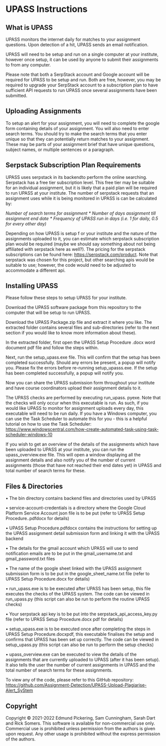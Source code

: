 # UPASS Instructions


## What is UPASS

UPASS monitors the internet daily for matches to your assignment questions. Upon detection of a hit, UPASS sends an email notification. 

UPASS will need to be setup and run on a single computer at your institute, however once setup, it can be used by anyone to submit their assignments to from any computer.

Please note that both a SerpStack account and Google account will be required for UPASS to be setup and run. Both are free, however, you may be required to upgrade your SerpStack account to a subscription plan to have sufficient API requests to run UPASS once several assignments have been submitted.


## Uploading Assignments

To setup an alert for your assignment, you will need to complete the google form containing details of your assignment. You will also need to enter search terms. You should try to make the search terms that you enter unique so that they can potentially return matches to your assignment. These may be parts of your assignment brief that have unique questions, subject names, or multiple sentences or a paragraph.


## Serpstack Subscription Plan Requirements

UPASS uses serpstack in its backendto perform the online searching. Serpstack has a free tier subscription level. This free tier may be suitable for an individual assignment, but it is likely that a paid plan will be required to run UPASS at your institute. The number of serpstack requests that an assignment uses while it is being monitored in UPASS is can be calculated by:

_Number of search terms for assignment * Number of days assignment till assignment end date * Frequency of UPASS run in days (i.e. 1 for daily, 0.5 for every other day)_

Depending on how UPASS is setup f  or your institute and the nature of the assignments uploaded to it, you can estimate which serpstack subscription plan would be required (maybe we should say something about not being affiliated with serpstack here as well?). The pricing for the serpstack subscriptions can be found here: https://serpstack.com/product. Note that serpstack was chosen for this project, but other searching apis would be suitable to use; however, the code would need to be adjusted to accommodate a different api.


## Installing UPASS

Please follow these steps to setup UPASS for your institute.

Download the UPASS software package from this repository to the computer that will be setup to run UPASS. 

Download the UPASS Package.zip file and extract it where you like. The extracted folder contains several files and sub-directories (refer to the next section if you would like to know more information about these).

In the extracted folder, first open the UPASS Setup Procedure  .docx word document pdf file and follow the steps within.

Next, run the setup_upass.exe file. This will confirm that the setup has been completed successfully. Should any errors be present, a popup will notify you. Please fix the errors before re-running setup_upasss.exe. If the setup has been completed successfully, a popup will notify you.

Now you can share the UPASS submission form throughout your institute and have course coordinators upload their assignment details to it.

The UPASS checks are performed by executing run_upass.  pyexe. Note that the checks will only occur when this executable is run. As such, if you would like UPASS to monitor for assignment uploads every day, this executable will need to be run daily. If you have a Windows computer, you can use the Task Scheduler to automate this for you - this is a helpful tutorial on how to use the Task Scheduler: https://www.windowscentral.com/how-create-automated-task-using-task-scheduler-windows-10

If you wish to get an overview of the details of the assignments which have been uploaded to UPASS at your institute, you can run the upass_overview.exe file. This will open a window displaying all the assignment details and also notify you of the number of current assignments (those that have not reached their end dates yet) in UPASS and total number of search terms for these.


## Files & Directories
•	The bin directory contains backend files and directories used by UPASS

•	service-account-credentials is a directory where the Google Cloud Platform Service Account json file is to be put (refer to UPASS Setup Procedure..pdfdocx for details)

•	UPASS Setup Procedure.pdfdocx contains the instructions for setting up the UPASS assignment detail submission form and linking it with the UPASS backend

•	The details for the gmail account which UPASS will use to send notification emails are to be put in the gmail_username.txt and gmail_password.txt files

•	The name of the google sheet linked with the UPASS assignment submission form is to be put in the google_sheet_name.txt file (refer to UPASS Setup Procedure.docx for details)

•	run_upass.exe is to be executed after UPASS has been setup, this file executes the checks of the UPASS system. The code can be viewed in run_upass.py (this script can also be run to perform the routine UPASS checks)

•	Your serpstack api key is to be put into the serpstack_api_access_key.py file (refer to UPASS Setup Procedure.docx pdf for details)

•	setup_upass.exe is to be executed once after completing the steps in UPASS Setup Procedure.docxpdf, this executable finalises the setup and confirms that UPASS has been set up correctly. The code can be viewed in setup_upass.py (this script can also be run to perform the setup checks)

•	upass_overview.exe can be executed to view the details of the assignments that are currently uploaded to UPASS (after it has been setup). It also tells the user the number of current assignments in UPASS and the total number of search terms for these assignments.  

To view any of the code, please refer to this GitHub repository: 
https://github.com/Assignment-Detection/UPASS-Upload-Plagiarise-Alert_SyStem


## Copyright

Copyright © 2021-2022 Edmund Pickering, Sam Cunningham, Sarah Dart and Rick Somers. This software is available for non-commercial use only. Commercial use is prohibited unless permission from the authors is given upon request. Any other usage is prohibited without the express permission of the authors. 
